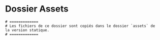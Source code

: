 # Dossier Assets
    # =============
    # Les fichiers de ce dossier sont copiés dans le dossier `assets` de la version statique.
    # =============
